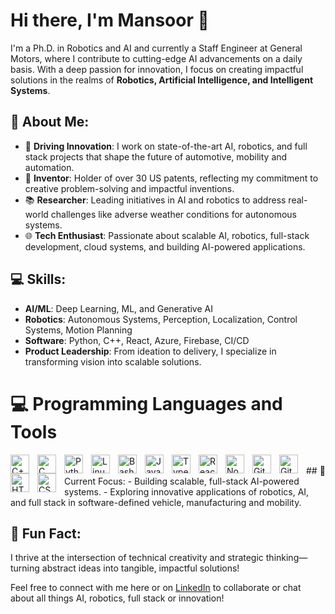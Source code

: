 # Hi there, I'm Mansoor 👋

I'm a Ph.D. in Robotics and AI and currently a Staff Engineer at General Motors, where I contribute to cutting-edge AI advancements on a daily basis. With a deep passion for innovation, I focus on creating impactful solutions in the realms of **Robotics, Artificial Intelligence, and Intelligent Systems**.

## 🌟 About Me:
- 🚗 **Driving Innovation**: I work on state-of-the-art AI, robotics, and full stack projects that shape the future of automotive, mobility and automation.
- 📜 **Inventor**: Holder of over 30 US patents, reflecting my commitment to creative problem-solving and impactful inventions.
- 📚 **Researcher**: Leading initiatives in AI and robotics to address real-world challenges like adverse weather conditions for autonomous systems.
- 🌐 **Tech Enthusiast**: Passionate about scalable AI, robotics, full-stack development, cloud systems, and building AI-powered applications.

## 💻 Skills:
- **AI/ML**: Deep Learning, ML, and Generative AI
- **Robotics**: Autonomous Systems, Perception, Localization, Control Systems, Motion Planning
- **Software**: Python, C++, React, Azure, Firebase, CI/CD
- **Product Leadership**: From ideation to delivery, I specialize in transforming vision into scalable solutions.
# 💻 Programming Languages and Tools
<!-- Badges from https://github.com/Ileriayo/markdown-badges -->
<img align="left" alt="C++" width="30px" style="padding-right:10px;" src="https://cdn.jsdelivr.net/gh/devicons/devicon/icons/cplusplus/cplusplus-line.svg" />
<img align="left" alt="C" width="30px" style="padding-right:10px;" src="https://cdn.jsdelivr.net/gh/devicons/devicon/icons/c/c-line.svg" />
<img align="left" alt="Python" width="30px" style="padding-right:10px;" src="https://cdn.jsdelivr.net/gh/devicons/devicon/icons/python/python-plain.svg" />
<img align="left" alt="Linux" width="30px" style="padding-right:10px;" src="https://cdn.jsdelivr.net/gh/devicons/devicon/icons/linux/linux-original.svg" />
<img align="left" alt="Bash" width="30px" style="padding-right:10px;" src="https://cdn.jsdelivr.net/gh/devicons/devicon/icons/bash/bash-original.svg" />
<img align="left" alt="JavaScript" width="30px" style="padding-right:10px;" src="https://cdn.jsdelivr.net/gh/devicons/devicon/icons/javascript/javascript-plain.svg" />
<img align="left" alt="TypeScript" width="30px" style="padding-right:10px;" src="https://cdn.jsdelivr.net/gh/devicons/devicon/icons/typescript/typescript-plain.svg" />
<img align="left" alt="React" width="30px" style="padding-right:10px;" src="https://cdn.jsdelivr.net/gh/devicons/devicon/icons/react/react-original.svg" />
<img align="left" alt="NodeJS" width="30px" style="padding-right:10px;" src="https://cdn.jsdelivr.net/gh/devicons/devicon/icons/nodejs/nodejs-original.svg" />
<img align="left" alt="GitHub" width="30px" style="padding-right:10px;" src="https://cdn.jsdelivr.net/gh/devicons/devicon/icons/github/github-original.svg" />
<img align="left" alt="Git" width="30px" style="padding-right:10px;" src="https://cdn.jsdelivr.net/gh/devicons/devicon/icons/git/git-original.svg" />
<img align="left" alt="HTML" width="30px" style="padding-right:10px;" src="https://cdn.jsdelivr.net/gh/devicons/devicon/icons/html5/html5-plain.svg" />
<img align="left" alt="CSS" width="30px" style="padding-right:10px;" src="https://cdn.jsdelivr.net/gh/devicons/devicon/icons/css3/css3-plain.svg" />
<br />
## 📌 Current Focus:
- Building scalable, full-stack AI-powered systems.
- Exploring innovative applications of robotics, AI, and full stack in software-defined vehicle, manufacturing and mobility.

## 🌱 Fun Fact:
I thrive at the intersection of technical creativity and strategic thinking—turning abstract ideas into tangible, impactful solutions!

Feel free to connect with me here or on [LinkedIn](https://www.linkedin.com/in/mansoor-alghooneh-ph-d-4955b478/) to collaborate or chat about all things AI, robotics, full stack or innovation!
